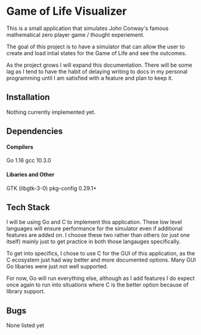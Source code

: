 # Game of Life Visualizer
This is a small application that simulates John Conway's famous mathematical zero player game / thought experiement.  

The goal of this project is to have a simulator that can allow the user to create and load intial states for the Game of Life and see the outcomes.  

As the project grows I will expand this documentation.  There will be some lag as I tend to have the habit of delaying writing to docs in my personal programming until I am satisfied with a feature and plan to keep it.



## Installation

Nothing currently implemented yet.

## Dependencies

#### Compilers
Go 1.16
gcc 10.3.0

#### Libaries and Other
GTK (libgtk-3-0)
pkg-config 0.29.1+

## Tech Stack

I will be using Go and C to implement this application.  These low level languages will ensure performance for the simulator even if additional features are added on.  I choose these two rather than others (or just one itself) mainly just to get practice in both those langauges specifically.  

To get into specifics, I chose to use C for the GUI of this application, as the C ecosystem just had way better and more documented options.  Many GUI Go libaries were just not well supported.  

For now, Go will run everything else, although as I add features I do expect once again to run into situations where C is the better option because of library support.

## Bugs

None listed yet

